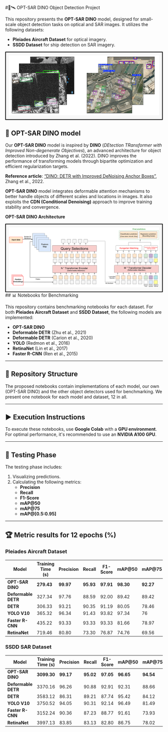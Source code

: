 #🦖🛰️ OPT-SAR DINO Object Detection Project

This repository presents the **OPT-SAR DINO** model, designed for small-scale object detection tasks on optical and SAR images. It utilizes the following datasets:
- **Pleiades Aircraft Dataset** for optical imagery.
- **SSDD Dataset** for ship detection on SAR imagery.

<div align="center" style="border: 2px solid black; padding: 10px; background-color: #f8f8f8;">
    <img src="assets/GITHUB_COVER.PNG" alt="Description du graphique" width="650">
</div>

## 🤖 OPT-SAR DINO model

Our **OPT-SAR DINO** model is inspired by **DINO** (*DEtection TRansformer with Improved Non-degenerate Objectives*), an advanced architecture for object detection introduced by Zhang et al. (2022). DINO improves the performance of transforming models through bipartite optimization and efficient regularization targets.

**Reference article**: [“DINO: DETR with Improved DeNoising Anchor Boxes”](https://arxiv.org/abs/2203.03605), Zhang et al., 2022.

**OPT-SAR DINO** model integrates deformable attention mechanisms to better handle objects of different scales and locations in images. It also exploits the **CDN (Conditional Denoising)** approach to improve training stability and convergence.

**OPT-SAR DINO Architecture**
<div align="center" style="border: 2px solid black; padding: 10px; background-color: #f8f8f8;">
    <img src="assets/DINO-Model-reduced.png" alt="Description du graphique" width="800">
</div>
## 📊 Notebooks for Benchmarking 

This repository contains benchmarking notebooks for each dataset. For both **Pleiades Aircraft Dataset** and **SSDD Dataset**, the following models are implemented:
- **OPT-SAR DINO**
- **Deformable DETR** (Zhu et al., 2021)
- **Deformable DETR** (Carion et al., 2020)
- **YOLO** (Redmon et al., 2016)
- **RetinaNet** (Lin et al., 2017)
- **Faster R-CNN** (Ren et al., 2015)



---

## 📁 Repository Structure

The proposed notebooks contain implementations of each model, our own (OPT-SAR DINO) and the other object detectors used for benchmarking. We present one notebook for each model and dataset, 12 in all.

---

## ▶️ Execution Instructions

To execute these notebooks, use **Google Colab** with a **GPU environment**. For optimal performance, it's recommended to use an **NVIDIA A100 GPU**.

---

## 🧪 Testing Phase 

The testing phase includes:
1. Visualizing predictions.
2. Calculating the following metrics:
   - **Precision**
   - **Recall**
   - **F1-Score**
   - **mAP@50**
   - **mAP@75**
   - **mAP@[0.5:0.95]**

---

## 🏆 Metric results for 12 epochs (%)
### **Pleiades Aircraft Dataset**

| Model            | Training Time (s) | Precision | Recall | F1-Score | mAP@50 | mAP@75 | mAP@[0.5:0.95] |
|-----------------|------------------|-----------|--------|----------|--------|--------|--------------|
| **OPT-SAR DINO**    | **279.43**      | **99.97** | **95.93** | **97.91** | **98.30** | **92.27** | **78.43** |
| **Deformable DETR** | 327.34         | 97.76     | 88.59   | 92.00     | 89.42  | 89.42  | 76.75  |
| **DETR**            | 306.33         | 93.21     | 90.35   | 91.19     | 80.05  | 78.46  | 73.44  |
| **YOLO V10**        | 365.32         | 96.34     | 91.43   | 93.82     | 97.34  | 76     | 65.36  |
| **Faster R-CNN**    | 435.22         | 93.33     | 93.33   | 93.33     | 81.66  | 78.97  | 73.77  |
| **RetinaNet**       | 719.46         | 80.80     | 73.30   | 76.87     | 74.76  | 69.56  | 55.80  |


### **SSDD SAR Dataset**

| Model            | Training Time (s) | Precision | Recall | F1-Score | mAP@50 | mAP@75 | mAP@[0.5:0.95] |
|-----------------|------------------|-----------|--------|----------|--------|--------|--------------|
| **OPT-SAR DINO**    | **3099.30**      | **99.17** | **95.02** | **97.05** | **96.65** | **94.54** | **78.49** |
| **Deformable DETR** | 3370.16         | 96.26     | 90.88   | 92.91     | 92.31  | 88.66  | 75.14  |
| **DETR**            | 3583.12         | 86.31     | 89.21   | 87.74     | 95.42  | 84.12  | 75.86  |
| **YOLO V10**        | 3750.52         | 94.05     | 90.31   | 92.14     | 96.49  | 81.49  | 65.18  |
| **Faster R-CNN**    | 3152.24         | 90.36     | 87.23   | 88.77     | 91.61  | 73.93  | 62.53  |
| **RetinaNet**       | 3997.13         | 83.85     | 83.13   | 82.80     | 86.75  | 78.02  | 64.54  |

